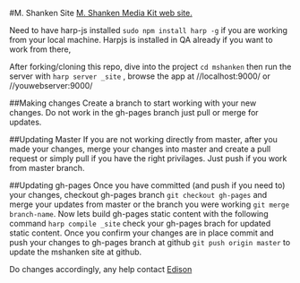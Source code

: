 #M. Shanken Site
[M. Shanken Media Kit web site.](mshanken.com)

Need to have harp-js installed ```sudo npm install harp -g``` if you are working from your local machine. Harpjs is installed in QA already if you want to work from there,

After forking/cloning this repo, dive into the project ```cd mshanken``` then run the server with ```harp server _site``` , browse the app at //localhost:9000/ or //youwebserver:9000/

##Making changes
Create a branch to start working with your new changes. Do not work in the gh-pages branch just pull or merge for updates.

##Updating Master
If you are not working directly from master, after you made your changes, merge your changes into master and create a pull request or simply pull if you have the right privilages. Just push if you work from master branch.

##Updating gh-pages
Once you have committed (and push if you need to) your changes, checkout gh-pages branch ```git checkout gh-pages``` and merge your updates from master or the branch you were working ```git merge branch-name```. Now lets build gh-pages static content with the following command ```harp compile _site``` check your gh-pages brach for updated static content. Once you confirm your changes are in place commit and push your changes to gh-pages branch at github ```git push origin master``` to update the mshanken site at github.


Do changes accordingly, any help contact [Edison](mailto:eleon@mshanken.com)
